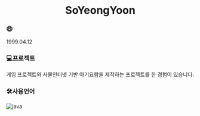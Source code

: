 <h1 align="center"> SoYeongYoon</h1>

<h3>😄</h3>
1999.04.12

<h3>💻프로젝트</h3>
게임 프로젝트와 사물인터넷 기반 아기요람을 제작하는 프로젝트를 한 경험이 있습니다.

<h3>🛠사용언어</h3>
<img alt="java"src="https://img.shields.io/badge/Java-007396.svg?style=flat-square&logo=Java&logoColor=white"/>
